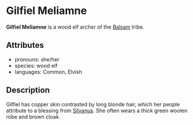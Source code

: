 # Gilfiel Meliamne

**Gilfiel Meliamne** is a wood elf archer of the [Balsam](../../balsam) tribe.

## Attributes

- pronouns: she/her
- species: wood elf
- languages: Common, Elvish

## Description

Gilfiel has copper skin contrasted by long blonde hair, which her people attribute to a blessing from [Silvanus](../../../pantheon/silvanus). She often wears a thick green woolen robe and brown cloak.
